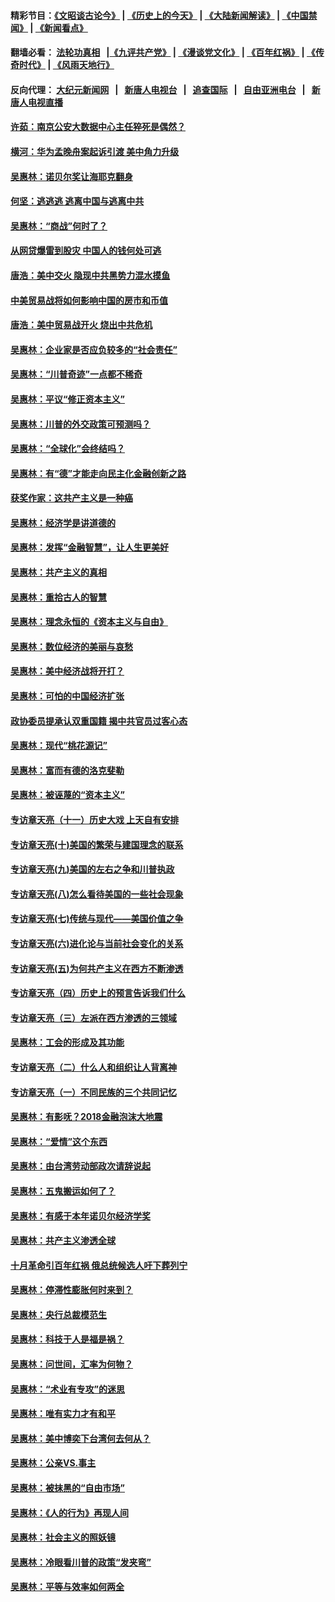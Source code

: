 #### 精彩节目：[《文昭谈古论今》](http://155.138.205.71/wenzhao) | [《历史上的今天》](http://155.138.205.71/today-in-history) | [《大陆新闻解读》](http://155.138.205.71/ntdtv-comedy) | [《中国禁闻》](http://155.138.205.71/ntdtv-news) | [《新闻看点》](http://155.138.205.71/news-insight) 

 #### 翻墙必看： [法轮功真相](http://155.138.205.71:10000/videos/truth.html) &nbsp;&nbsp;|[《九评共产党》](http://155.138.205.71:10000/videos/jiuping) | [《漫谈党文化》](http://155.138.205.71:10000/videos/mtdwh) | [《百年红祸》](http://155.138.205.71:10000/videos/bnhh) | [《传奇时代》](http://155.138.205.71:10000/videos/legend) | [《风雨天地行》](http://155.138.205.71:10000/videos/fytdx) 

 #### 反向代理： [大纪元新闻网](http://155.138.205.71:10080/) &nbsp;&nbsp;|&nbsp;&nbsp; [新唐人电视台](http://155.138.205.71:8000/) &nbsp;&nbsp;|&nbsp;&nbsp; [追查国际](http://155.138.205.71:10010/) &nbsp;&nbsp;|&nbsp;&nbsp; [自由亚洲电台](http://155.138.205.71:9800/) &nbsp;&nbsp;|&nbsp;&nbsp; [新唐人电视直播](http://155.138.205.71/) 

#### [许茹：南京公安大数据中心主任猝死是偶然？](../pages/nsc423/n11064744.md?t=02260637) 

#### [横河：华为孟晚舟案起诉引渡 美中角力升级](../pages/nsc423/n11027230.md?t=02260637) 

#### [吴惠林：诺贝尔奖让海耶克翻身](../pages/nsc423/n10890049.md?t=02260637) 

#### [何坚：逃逃逃 逃离中国与逃离中共](../pages/nsc423/n10592891.md?t=02260637) 

#### [吴惠林：“商战”何时了？](../pages/nsc423/n10573558.md?t=02260637) 

#### [从网贷爆雷到股灾 中国人的钱何处可逃](../pages/nsc423/n10572800.md?t=02260637) 

#### [唐浩：美中交火 隐现中共黑势力混水摸鱼](../pages/nsc423/n10544040.md?t=02260637) 

#### [中美贸易战将如何影响中国的房市和币值](../pages/nsc423/n10543697.md?t=02260637) 

#### [唐浩：美中贸易战开火 烧出中共危机](../pages/nsc423/n10540126.md?t=02260637) 

#### [吴惠林：企业家是否应负较多的“社会责任”](../pages/nsc423/n10535022.md?t=02260637) 

#### [吴惠林：“川普奇迹”一点都不稀奇](../pages/nsc423/n10512808.md?t=02260637) 

#### [吴惠林：平议“修正资本主义”](../pages/nsc423/n10495724.md?t=02260637) 

#### [吴惠林：川普的外交政策可预测吗？](../pages/nsc423/n10462387.md?t=02260637) 

#### [吴惠林：“全球化”会终结吗？](../pages/nsc423/n10452838.md?t=02260637) 

#### [吴惠林：有“德”才能走向民主化金融创新之路](../pages/nsc423/n10432292.md?t=02260637) 

#### [获奖作家：这共产主义是一种癌](../pages/nsc423/n10431541.md?t=02260637) 

#### [吴惠林：经济学是讲道德的](../pages/nsc423/n10398014.md?t=02260637) 

#### [吴惠林：发挥“金融智慧”，让人生更美好](../pages/nsc423/n10375019.md?t=02260637) 

#### [吴惠林：共产主义的真相](../pages/nsc423/n10351394.md?t=02260637) 

#### [吴惠林：重拾古人的智慧](../pages/nsc423/n10337691.md?t=02260637) 

#### [吴惠林：理念永恒的《资本主义与自由》](../pages/nsc423/n10316274.md?t=02260637) 

#### [吴惠林：数位经济的美丽与哀愁](../pages/nsc423/n10292946.md?t=02260637) 

#### [吴惠林：美中经济战将开打？](../pages/nsc423/n10258825.md?t=02260637) 

#### [吴惠林：可怕的中国经济扩张](../pages/nsc423/n10219147.md?t=02260637) 

#### [政协委员提承认双重国籍 揭中共官员过客心态](../pages/nsc423/n10208809.md?t=02260637) 

#### [吴惠林：现代“桃花源记”](../pages/nsc423/n10185234.md?t=02260637) 

#### [吴惠林：富而有德的洛克斐勒](../pages/nsc423/n10142264.md?t=02260637) 

#### [吴惠林：被诬蔑的“资本主义”](../pages/nsc423/n10124816.md?t=02260637) 

#### [专访章天亮（十一）历史大戏 上天自有安排](../pages/nsc423/n10094905.md?t=02260637) 

#### [专访章天亮(十)美国的繁荣与建国理念的联系](../pages/nsc423/n10094899.md?t=02260637) 

#### [专访章天亮(九)美国的左右之争和川普执政](../pages/nsc423/n10094889.md?t=02260637) 

#### [专访章天亮(八)怎么看待美国的一些社会现象](../pages/nsc423/n10094857.md?t=02260637) 

#### [专访章天亮(七)传统与现代——美国价值之争](../pages/nsc423/n10093140.md?t=02260637) 

#### [专访章天亮(六)进化论与当前社会变化的关系](../pages/nsc423/n10092036.md?t=02260637) 

#### [专访章天亮(五)为何共产主义在西方不断渗透](../pages/nsc423/n10083620.md?t=02260637) 

#### [专访章天亮（四）历史上的预言告诉我们什么](../pages/nsc423/n10083606.md?t=02260637) 

#### [专访章天亮（三）左派在西方渗透的三领域](../pages/nsc423/n10081115.md?t=02260637) 

#### [吴惠林：工会的形成及其功能](../pages/nsc423/n10080633.md?t=02260637) 

#### [专访章天亮（二）什么人和组织让人背离神](../pages/nsc423/n10076637.md?t=02260637) 

#### [专访章天亮（一）不同民族的三个共同记忆](../pages/nsc423/n10074188.md?t=02260637) 

#### [吴惠林：有影呒？2018金融泡沫大地震](../pages/nsc423/n10040534.md?t=02260637) 

#### [吴惠林：“爱情”这个东西](../pages/nsc423/n10019423.md?t=02260637) 

#### [吴惠林：由台湾劳动部政次请辞说起](../pages/nsc423/n9979679.md?t=02260637) 

#### [吴惠林：五鬼搬运如何了？](../pages/nsc423/n9925338.md?t=02260637) 

#### [吴惠林：有感于本年诺贝尔经济学奖](../pages/nsc423/n9871883.md?t=02260637) 

#### [吴惠林：共产主义渗透全球](../pages/nsc423/n9812748.md?t=02260637) 

#### [十月革命引百年红祸 俄总统候选人吁下葬列宁](../pages/nsc423/n9810182.md?t=02260637) 

#### [吴惠林：停滞性膨胀何时来到？](../pages/nsc423/n9764136.md?t=02260637) 

#### [吴惠林：央行总裁模范生](../pages/nsc423/n9728134.md?t=02260637) 

#### [吴惠林：科技于人是福是祸？](../pages/nsc423/n9672982.md?t=02260637) 

#### [吴惠林：问世间，汇率为何物？](../pages/nsc423/n9621788.md?t=02260637) 

#### [吴惠林：“术业有专攻”的迷思](../pages/nsc423/n9580363.md?t=02260637) 

#### [吴惠林：唯有实力才有和平](../pages/nsc423/n9529599.md?t=02260637) 

#### [吴惠林：美中博奕下台湾何去何从？](../pages/nsc423/n9483598.md?t=02260637) 

#### [吴惠林：公亲VS.事主](../pages/nsc423/n9425637.md?t=02260637) 

#### [吴惠林：被抹黑的“自由市场”](../pages/nsc423/n9351545.md?t=02260637) 

#### [吴惠林：《人的行为》再现人间](../pages/nsc423/n9296339.md?t=02260637) 

#### [吴惠林：社会主义的照妖镜](../pages/nsc423/n9243460.md?t=02260637) 

#### [吴惠林：冷眼看川普的政策“发夹弯”](../pages/nsc423/n9120684.md?t=02260637) 

#### [吴惠林：平等与效率如何两全](../pages/nsc423/n9075430.md?t=02260637) 

